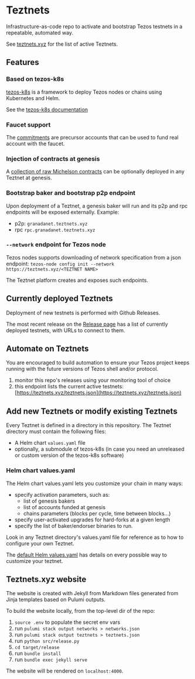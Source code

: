 # Teztnets

Infrastructure-as-code repo to activate and bootstrap Tezos testnets in a repeatable, automated way.

See [teztnets.xyz](https://teztnets.xyz) for the list of active Teztnets.

## Features

### Based on tezos-k8s

[tezos-k8s](https://github.com/oxheadalpha/tezos-k8s) is a framework to deploy Tezos nodes or chains using Kubernetes and Helm.

See the [tezos-k8s documentation](https://github.com/oxheadalpha/tezos-k8s/blob/master/README.md)

### Faucet support

The [commitments](https://github.com/oxheadalpha/teztnets/tree/main/bootstrap_commitments) are precursor accounts that can be used to fund real account with the faucet.

### Injection of contracts at genesis

A [collection of raw Michelson contracts](https://github.com/oxheadalpha/teztnets/tree/main/bootstrap_contracts) can be optionally deployed in any Teztnet at genesis.

### Bootstrap baker and bootstrap p2p endpoint

Upon deployment of a Teztnet, a genesis baker will run and its p2p and rpc endpoints will be exposed externally.
Example:

- p2p: `granadanet.teztnets.xyz`
- rpc `rpc.granadanet.teztnets.xyz`

### `--network` endpoint for Tezos node

Tezos nodes supports downloading of network specification from a json endpoint: `tezos-node config init --network https://teztnets.xyz/<TEZTNET NAME>`

The Teztnet platform creates and exposes such endpoints.

## Currently deployed Teztnets

Deployment of new testnets is performed with Github Releases.

The most recent release on the [Release page](https://github.com/oxheadalpha/teztnets/releases) has a list of currently deployed testnets, with URLs to connect to them.

## Automate on Teztnets

You are encouraged to build automation to ensure your Tezos project keeps running with the future versions of Tezos shell and/or protocol.

1. monitor this repo's releases using your monitoring tool of choice
1. this endpoint lists the current active testnets: [https://teztnets.xyz/teztnets.json](https://teztnets.xyz/teztnets.json)

## Add new Teztnets or modify existing Teztnets

Every Teztnet is defined in a directory in this repository. The Teztnet directory must contain the following files:

- A Helm chart `values.yaml` file
- optionally, a submodule of tezos-k8s (in case you need an unreleased or custom version of the tezos-k8s software)

### Helm chart values.yaml

The Helm chart values.yaml lets you customize your chain in many ways:

- specify activation parameters, such as:
  - list of genesis bakers
  - list of accounts funded at genesis
  - chains parameters (blocks per cycle, time between blocks...)
- specify user-activated upgrades for hard-forks at a given length
- specify the list of baker/endorser binaries to run.

Look in any Teztnet directory's values.yaml file for reference as to how to configure your own Teztnet.

The [default Helm values.yaml](https://github.com/oxheadalpha/tezos-k8s/blob/master/charts/tezos/values.yaml) has details on every possible way to customize your teztnet.

## Teztnets.xyz website

The website is created with Jekyll from Markdown files generated from Jinja templates based on Pulumi outputs.

To build the website locally, from the top-level dir of the repo:

1. `source .env` to populate the secret env vars
1. run `pulumi stack output networks > networks.json`
1. run `pulumi stack output teztnets > teztnets.json`
1. run `python src/release.py`
1. `cd target/release`
1. run `bundle install`
1. run `bundle exec jekyll serve`

The website will be rendered on `localhost:4000`.
